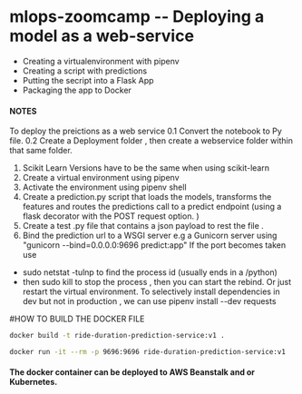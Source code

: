 # mlops-zoomcamp -- Deploying a model as a web-service 

* Creating a virtualenvironment with pipenv
* Creating a script with predictions 
* Putting the secript into a Flask App 
* Packaging the app to Docker

#### NOTES

To deploy the preictions as a web service
0.1 Convert the notebook to Py file. 
0.2 Create a Deployment folder , then create a webservice folder within that same folder. 
1. Scikit Learn Versions have to be the same when using scikit-learn 
2. Create a virtual environment using pipenv
3. Activate the environment using pipenv shell 
4. Create a prediction.py script that loads the models, transforms the features and routes the 
predictions call to a predict endpoint (using a flask decorator with the POST request option. )
5. Create a test .py file that contains a json payload to rest the file . 
6. Bind the prediction url to a WSGI server e.g a Gunicorn server using 
"gunicorn --bind=0.0.0.0:9696 predict:app"
If the port becomes taken use 
 - sudo netstat -tulnp to find the process id (usually ends in a /python) 
 - then sudo kill <process-id> to stop the process , then you can start the rebind. 
Or just restart the virtual environment. 
To selectively install dependencies in dev but not in production , we can use pipenv install --dev requests 



#HOW TO BUILD THE DOCKER FILE 


```bash
docker build -t ride-duration-prediction-service:v1 .
```



```bash 
docker run -it --rm -p 9696:9696 ride-duration-prediction-service:v1
```

#### The docker container can be deployed to AWS Beanstalk and or Kubernetes. 